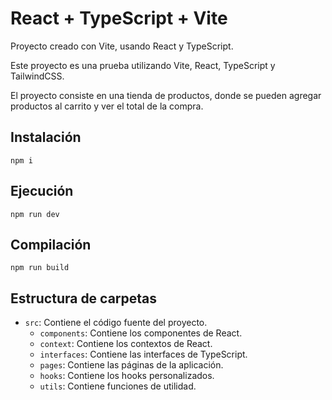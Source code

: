 # React + TypeScript + Vite

Proyecto creado con Vite, usando React y TypeScript.

Este proyecto es una prueba utilizando Vite, React, TypeScript y TailwindCSS.

El proyecto consiste en una tienda de productos, donde se pueden agregar productos al carrito y ver el total de la compra.

## Instalación

`npm i`

## Ejecución

`npm run dev`

## Compilación

`npm run build`

## Estructura de carpetas

- `src`: Contiene el código fuente del proyecto.
  - `components`: Contiene los componentes de React.
  - `context`: Contiene los contextos de React.
  - `interfaces`: Contiene las interfaces de TypeScript.
  - `pages`: Contiene las páginas de la aplicación.
  - `hooks`: Contiene los hooks personalizados.
  - `utils`: Contiene funciones de utilidad.